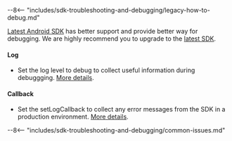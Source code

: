 --8<-- "includes/sdk-troubleshooting-and-debugging/legacy-how-to-debug.md"

[Latest Android SDK](../android-kotlin) has better support and provide better way for debugging. We are highly recommend you to upgrade to the [latest SDK](../sdk-architecture/).

#### Log

- Set the log level to debug to collect useful information during debuggging. [More details](../#log-level).

#### Callback

- Set the setLogCallback to collect any error messages from the SDK in a production environment. [More details](../#set-log-callback).

--8<-- "includes/sdk-troubleshooting-and-debugging/common-issues.md"